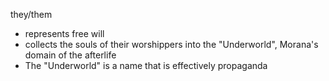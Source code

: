 they/them 
- represents free will
- collects the souls of their worshippers into the "Underworld", Morana's domain of the afterlife
- The "Underworld" is a name that is effectively propaganda